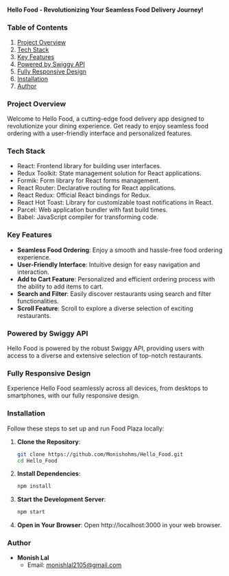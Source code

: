 #### Hello Food - Revolutionizing Your Seamless Food Delivery Journey!

### Table of Contents
1. [Project Overview](#project-overview)
2. [Tech Stack](#tech-stack)
3. [Key Features](#key-features)
4. [Powered by Swiggy API](#powered-by-swiggy-api)
5. [Fully Responsive Design](#fully-responsive-design)
6. [Installation](#installation)
7. [Author](#author)

### Project Overview
Welcome to Hello Food, a cutting-edge food delivery app designed to revolutionize your dining experience. Get ready to enjoy seamless food ordering with a user-friendly interface and personalized features.

### Tech Stack
- React: Frontend library for building user interfaces.
- Redux Toolkit: State management solution for React applications.
- Formik: Form library for React forms management.
- React Router: Declarative routing for React applications.
- React Redux: Official React bindings for Redux.
- React Hot Toast: Library for customizable toast notifications in React.
- Parcel: Web application bundler with fast build times.
- Babel: JavaScript compiler for transforming code.

### Key Features
- **Seamless Food Ordering**: Enjoy a smooth and hassle-free food ordering experience.
- **User-Friendly Interface**: Intuitive design for easy navigation and interaction.
- **Add to Cart Feature**: Personalized and efficient ordering process with the ability to add items to cart.
- **Search and Filter**: Easily discover restaurants using search and filter functionalities.
- **Scroll Feature**: Scroll to explore a diverse selection of exciting restaurants.

### Powered by Swiggy API
Hello Food is powered by the robust Swiggy API, providing users with access to a diverse and extensive selection of top-notch restaurants.

### Fully Responsive Design
Experience Hello Food seamlessly across all devices, from desktops to smartphones, with our fully responsive design.

### Installation
Follow these steps to set up and run Food Plaza locally:
1. **Clone the Repository**:
    ```bash
    git clone https://github.com/Monishohms/Hello_Food.git
    cd Hello_Food
    ```
2. **Install Dependencies**:
    ```bash
    npm install
    ```
3. **Start the Development Server**:
    ```bash
    npm start
    ```
4. **Open in Your Browser**:
    Open http://localhost:3000 in your web browser.

### Author
- **Monish Lal**
  - Email: monishlal2105@gmail.com

